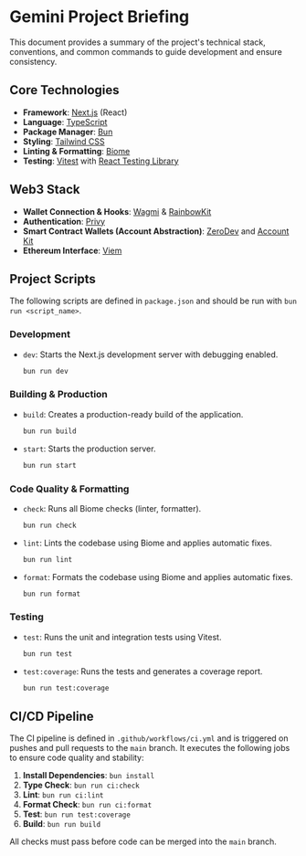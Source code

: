 # Gemini Project Briefing

This document provides a summary of the project's technical stack, conventions, and common commands to guide development and ensure consistency.

## Core Technologies

- **Framework**: [Next.js](https://nextjs.org/) (React)
- **Language**: [TypeScript](https://www.typescriptlang.org/)
- **Package Manager**: [Bun](https://bun.sh/)
- **Styling**: [Tailwind CSS](https://tailwindcss.com/)
- **Linting & Formatting**: [Biome](https://biomejs.dev/)
- **Testing**: [Vitest](https://vitest.dev/) with [React Testing Library](https://testing-library.com/docs/react-testing-library/intro/)

## Web3 Stack

- **Wallet Connection & Hooks**: [Wagmi](https://wagmi.sh/) & [RainbowKit](https://www.rainbowkit.com/)
- **Authentication**: [Privy](https://www.privy.io/)
- **Smart Contract Wallets (Account Abstraction)**: [ZeroDev](https://zerodev.app/) and [Account Kit](https://accountkit.com/)
- **Ethereum Interface**: [Viem](https://viem.sh/)

## Project Scripts

The following scripts are defined in `package.json` and should be run with `bun run <script_name>`.

### Development

- `dev`: Starts the Next.js development server with debugging enabled.
  ```bash
  bun run dev
  ```

### Building & Production

- `build`: Creates a production-ready build of the application.
  ```bash
  bun run build
  ```
- `start`: Starts the production server.
  ```bash
  bun run start
  ```

### Code Quality & Formatting

- `check`: Runs all Biome checks (linter, formatter).
  ```bash
  bun run check
  ```
- `lint`: Lints the codebase using Biome and applies automatic fixes.
  ```bash
  bun run lint
  ```
- `format`: Formats the codebase using Biome and applies automatic fixes.
  ```bash
  bun run format
  ```

### Testing

- `test`: Runs the unit and integration tests using Vitest.
  ```bash
  bun run test
  ```
- `test:coverage`: Runs the tests and generates a coverage report.
  ```bash
  bun run test:coverage
  ```

## CI/CD Pipeline

The CI pipeline is defined in `.github/workflows/ci.yml` and is triggered on pushes and pull requests to the `main` branch. It executes the following jobs to ensure code quality and stability:

1.  **Install Dependencies**: `bun install`
2.  **Type Check**: `bun run ci:check`
3.  **Lint**: `bun run ci:lint`
4.  **Format Check**: `bun run ci:format`
5.  **Test**: `bun run test:coverage`
6.  **Build**: `bun run build`

All checks must pass before code can be merged into the `main` branch.
